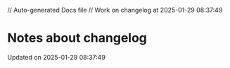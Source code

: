 // Auto-generated Docs file
// Work on changelog at 2025-01-29 08:37:49
# Notes about changelog
Updated on 2025-01-29 08:37:49
